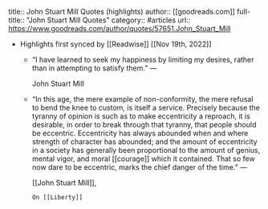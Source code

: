title:: John Stuart Mill Quotes (highlights)
author:: [[goodreads.com]]
full-title:: "John Stuart Mill Quotes"
category:: #articles
url:: https://www.goodreads.com/author/quotes/57651.John_Stuart_Mill

- Highlights first synced by [[Readwise]] [[Nov 19th, 2022]]
	- “I have learned to seek my happiness by limiting my desires, rather than in attempting to satisfy them.”
	    ―
	  
	    John Stuart Mill
	- “In this age, the mere example of non-conformity, the mere refusal to bend the knee to custom, is itself a service. Precisely because the tyranny of opinion is such as to make eccentricity a reproach, it is desirable, in order to break through that tyranny, that people should be eccentric. Eccentricity has always abounded when and where strength of character has abounded; and the amount of eccentricity in a society has generally been proportional to the amount of genius, mental vigor, and moral [[courage]] which it contained. That so few now dare to be eccentric, marks the chief danger of the time.”
	    ―
	  
	    [[John Stuart Mill]],
	  
	    
	      On [[Liberty]]